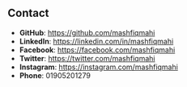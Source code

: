 ## Contact

- **GitHub**: https://github.com/mashfiqmahi
- **LinkedIn**: https://linkedin.com/in/mashfiqmahi  
- **Facebook**: https://facebook.com/mashfiqmahi
- **Twitter**: https://twitter.com/mashfiqmahi 
- **Instagram**: https://instagram.com/mashfiqmahi  
- **Phone**: 01905201279 